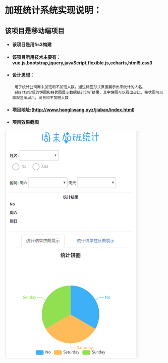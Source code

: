 加班统计系统实现说明：
========
该项目是移动端项目
--------
* #### 该项目是用fis3构建
* #### 该项目所用技术主要有：vue.js,bootstrap,jquery,javaScript,flexible.js,echarts,html5,css3
* #### 设计思想：
       用于统计公司周末加班和不加班人数，通过标签形式直接展示出来统计的人名， 
       eharts实现的饼图和柱状图展示数据统计分析结果，其中饼图可以看出占比，柱状图可以直观显示周六，周日和不加班人数
* #### 项目地址:(http://www.hongliwang.xyz/jiaban/index.html) 

* #### 项目效果截图


![Image text](https://github.com/whl01135020/echarts-for-weixin/blob/master/img/jb-1.png)
